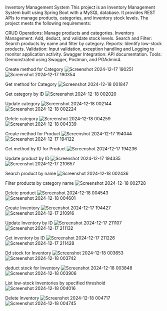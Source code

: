 Inventory Management System
This project is an Inventory Management System built using Spring Boot with a MySQL database. It provides REST APIs to manage products, categories, and inventory stock levels. The project meets the following requirements:

CRUD Operations: Manage products and categories.
Inventory Management: Add, deduct, and validate stock levels.
Search and Filter: Search products by name and filter by category.
Reports: Identify low-stock products.
Validation: Input validation, exception handling and Logging to monitor application activity.
Swagger Integration: API documentation.
Tools: Demonstrated using Swagger, Postman, and PGAdmin4.


Create method for Category
![Screenshot 2024-12-17 190251](https://github.com/user-attachments/assets/69e99a4f-9d7b-4f0a-b322-cbcfe8b563fb)
![Screenshot 2024-12-17 190354](https://github.com/user-attachments/assets/e2a00fa3-04a3-40b3-a359-273c1171166c)






Get method for Category
![Screenshot 2024-12-18 001847](https://github.com/user-attachments/assets/38357f5a-6e81-4e56-aac4-af26cd86232b)






Get category by ID
![Screenshot 2024-12-18 002020](https://github.com/user-attachments/assets/7ffad385-441b-4365-8c63-73bedc21d765)







Update category
![Screenshot 2024-12-18 002144](https://github.com/user-attachments/assets/0562db1c-2b08-4df6-b732-81018d594b4b)
![Screenshot 2024-12-18 002224](https://github.com/user-attachments/assets/6ca7d91b-e4d2-44fb-ae97-7b1b2c93efd5)








Delete category
![Screenshot 2024-12-18 004259](https://github.com/user-attachments/assets/a3ae23cf-4816-4550-9211-8b17254698ee)
![Screenshot 2024-12-18 004339](https://github.com/user-attachments/assets/4723665c-5af2-4826-b0ee-f5cc578673fe)







Create method for Product
![Screenshot 2024-12-17 194044](https://github.com/user-attachments/assets/ee117866-d692-4b2c-9b4d-8e01006a0d07)
![Screenshot 2024-12-17 194122](https://github.com/user-attachments/assets/8e3e378e-8d93-449c-803b-7ee0bf8b9428)







Get method by ID for Product 
![Screenshot 2024-12-17 194236](https://github.com/user-attachments/assets/94adff6c-a52b-46b5-869d-06c89c1c35ed)







Update product by ID
![Screenshot 2024-12-17 194335](https://github.com/user-attachments/assets/ebac66b5-7b05-4f10-b428-5ac9b28dc4ba)
![Screenshot 2024-12-17 210657](https://github.com/user-attachments/assets/3566229b-b2c2-4542-b2f2-1090ba7b4fc5)






Search product by name
![Screenshot 2024-12-18 002436](https://github.com/user-attachments/assets/c1e48097-9661-4114-b25c-332ab5c98e6c)








Filter products by category name
![Screenshot 2024-12-18 002728](https://github.com/user-attachments/assets/782c5062-eff4-4bd3-8d2b-c0e698e39fa8)








Delete product
![Screenshot 2024-12-18 004543](https://github.com/user-attachments/assets/7fb2f27e-2306-4f73-9da2-2bd31f1880d2)
![Screenshot 2024-12-18 004601](https://github.com/user-attachments/assets/0841a57c-5355-4ec3-b6ee-caa7cbb218e6)







Create Inventory
![Screenshot 2024-12-17 194427](https://github.com/user-attachments/assets/ffbd19a6-5fdd-4a5b-b8b5-6876eaf57f27)
![Screenshot 2024-12-17 210916](https://github.com/user-attachments/assets/149ae728-b9d9-49e6-a1c1-dabdbb5e2497)







Update Inventory by ID
![Screenshot 2024-12-17 211107](https://github.com/user-attachments/assets/a660031b-7fd8-44bf-95f9-9e351266f123)
![Screenshot 2024-12-17 211132](https://github.com/user-attachments/assets/b9053ec9-fbab-4222-a77f-45f7323ba522)







Get inventory by ID
![Screenshot 2024-12-17 211226](https://github.com/user-attachments/assets/4ea849e7-7962-4259-b58c-e53ab7a4d4df)
![Screenshot 2024-12-17 211428](https://github.com/user-attachments/assets/2064e638-0999-4d30-bcdd-7c950cbb2b0a)






Dd stock for Inventory
![Screenshot 2024-12-18 003653](https://github.com/user-attachments/assets/0b089648-7286-4467-b8ca-4f6060b981fd)
![Screenshot 2024-12-18 003742](https://github.com/user-attachments/assets/94533f23-9437-42bb-8453-36a195e4e360)






deduct stock for Inventory
![Screenshot 2024-12-18 003848](https://github.com/user-attachments/assets/f8b7efa8-efb9-42be-b9da-29f5ed836e2b)
![Screenshot 2024-12-18 003906](https://github.com/user-attachments/assets/d9a4b0a6-60b5-4252-843c-7db6f434fa8d)







List low-stock Inventories by specified threshold
![Screenshot 2024-12-18 004016](https://github.com/user-attachments/assets/cd98646b-65ae-4b51-aadc-5a0259863135)





Delete Inventory
![Screenshot 2024-12-18 004717](https://github.com/user-attachments/assets/523688f6-c612-49f6-9397-0a327411319c)
![Screenshot 2024-12-18 004745](https://github.com/user-attachments/assets/3aad0739-3928-4423-ad01-a45c6981daf9)












